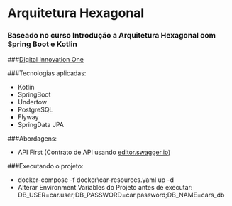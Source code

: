 # Arquitetura Hexagonal

### Baseado no curso Introdução a Arquitetura Hexagonal com Spring Boot e Kotlin  
###[Digital Innovation One](https://digitalinnovation.one/cursos/introducao-arquitetura-hexagonal-com-spring-boot-e-kotlin/?ref=lp&hidden_text&source=/skills/java&)  
    
  

###Tecnologias aplicadas:  
- Kotlin
- SpringBoot
- Undertow
- PostgreSQL  
- Flyway
- SpringData JPA

###Abordagens:  
- API First (Contrato de API usando [editor.swagger.io](https://editor.swagger.io))

###Executando o projeto:
- docker-compose -f docker\car-resources.yaml up -d
- Alterar Environment Variables do Projeto antes de executar: DB_USER=car.user;DB_PASSWORD=car.password;DB_NAME=cars_db


